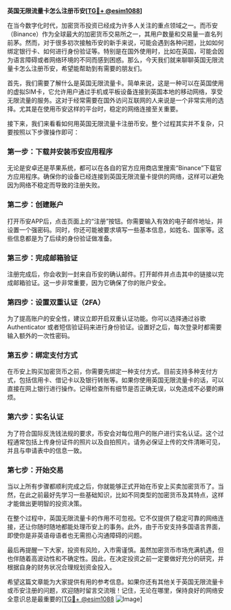 **英国无限流量卡怎么注册币安[[TG💪+ @esim1088](https://t.me/s/esim1088)]**

在当今数字化时代，加密货币投资已经成为许多人关注的重点领域之一。而币安（Binance）作为全球最大的加密货币交易所之一，其用户数量和交易量一直名列前茅。然而，对于很多初次接触币安的新手来说，可能会遇到各种问题，比如如何绑定银行卡、如何进行身份验证等。特别是在国外使用时，比如在英国，可能会因为语言障碍或者网络环境的不同而感到困惑。那么，今天我们就来聊聊英国无限流量卡怎么注册币安，希望能帮助到有需要的朋友们。

首先，我们需要了解什么是英国无限流量卡。简单来说，这是一种可以在英国使用的虚拟SIM卡，它允许用户通过手机或平板设备连接到英国本地的移动网络，享受无限流量的服务。这对于经常需要在国外访问互联网的人来说是一个非常实用的选择。尤其是在使用币安这样的平台时，稳定的网络连接至关重要。

接下来，我们来看看如何用英国无限流量卡注册币安。整个过程其实并不复杂，只要按照以下步骤操作即可：

### **第一步：下载并安装币安应用程序**
无论是安卓还是苹果系统，都可以在各自的官方应用商店里搜索“Binance”下载官方应用程序。确保你的设备已经连接到英国无限流量卡提供的网络，这样可以避免因为网络不稳定而导致的注册失败。

### **第二步：创建账户**
打开币安APP后，点击页面上的“注册”按钮。你需要输入有效的电子邮件地址，并设置一个强密码。同时，你还可能被要求填写一些基本信息，如姓名、国家等。这些信息都是为了后续的身份验证做准备。

### **第三步：完成邮箱验证**
注册完成后，你会收到一封来自币安的确认邮件。打开邮件并点击其中的链接以完成邮箱验证。这一步非常重要，因为它确保了你的账户安全。

### **第四步：设置双重认证（2FA）**
为了提高账户的安全性，建议立即开启双重认证功能。你可以选择通过谷歌 Authenticator 或者短信验证码来进行身份验证。设置好之后，每次登录时都需要输入额外的一次性密码。

### **第五步：绑定支付方式**
在币安上购买加密货币之前，你需要先绑定一种支付方式。目前支持多种支付方式，包括信用卡、借记卡以及银行转账等。如果你使用英国无限流量卡的话，可以直接在网上银行进行操作。记得检查所有细节是否正确无误，以免造成不必要的麻烦。

### **第六步：实名认证**
为了符合国际反洗钱法规的要求，币安会对每位用户的账户进行实名认证。这个过程通常包括上传身份证件的照片以及自拍照片。请务必保证上传的文件清晰可见，并且与申请表中的信息一致。

### **第七步：开始交易**
当以上所有步骤都顺利完成之后，你就能够正式开始在币安上买卖加密货币了。当然，在此之前最好先学习一些基础知识，比如不同类型的加密货币及其特点，这样才能做出更明智的投资决策。

在整个过程中，英国无限流量卡的作用不可忽视。它不仅提供了稳定可靠的网络连接，还让你随时随地都能处理币安上的事务。此外，由于币安支持多国语言界面，即使你是非英语母语者也无需担心沟通障碍的问题。

最后再提醒一下大家，投资有风险，入市需谨慎。虽然加密货币市场充满机遇，但也伴随着高波动性和不确定性。因此，在决定投资之前一定要做好充分的研究，并根据自身的财务状况合理规划资金投入。

希望这篇文章能为大家提供有用的参考信息。如果你还有其他关于英国无限流量卡或币安注册的问题，欢迎随时留言交流哦！记住，无论在哪里，保持良好的网络安全意识总是最重要的[[TG💪+ @esim1088](https://t.me/s/esim1088) ![Image](https://i.postimg.cc/4NQfJmqS/Snipaste-2025-05-13-00-14-12.png)]